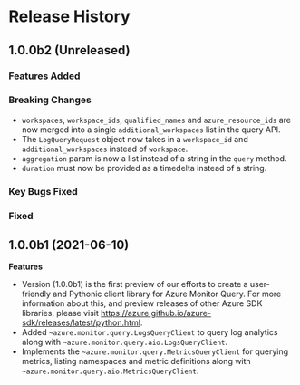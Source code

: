 # Release History

## 1.0.0b2 (Unreleased)

### Features Added

### Breaking Changes

- `workspaces`, `workspace_ids`, `qualified_names` and `azure_resource_ids` are now merged into a single `additional_workspaces` list in the query API.
- The `LogQueryRequest` object now takes in a `workspace_id` and `additional_workspaces` instead of `workspace`.
- `aggregation` param is now a list instead of a string in the `query` method.
- `duration` must now be provided as a timedelta instead of a string.

### Key Bugs Fixed

### Fixed


## 1.0.0b1 (2021-06-10)

  **Features**
  - Version (1.0.0b1) is the first preview of our efforts to create a user-friendly and Pythonic client library for Azure Monitor Query.
  For more information about this, and preview releases of other Azure SDK libraries, please visit https://azure.github.io/azure-sdk/releases/latest/python.html.
  - Added `~azure.monitor.query.LogsQueryClient` to query log analytics along with `~azure.monitor.query.aio.LogsQueryClient`.
  - Implements the `~azure.monitor.query.MetricsQueryClient` for querying metrics, listing namespaces and metric definitions along with `~azure.monitor.query.aio.MetricsQueryClient`.
